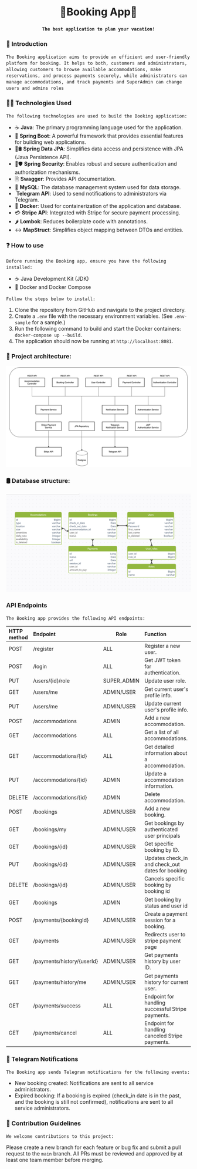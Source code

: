 # <h1 align="center">🌴Booking App🌴</h1>
#### <h4 align="center"> `The best application to plan your vacation!` </h4>

### 👋 Introduction
`The Booking application aims to provide an efficient and user-friendly platform for booking. It helps to both, customers and administrators, allowing customers to browse available accommodations, make reservations, and process payments securely, while administrators can manage accommodations, and track payments and SuperAdmin can change users and admins roles`

### 👩‍💻 Technologies Used
`The following technologies are used to build the Booking application:`
- ☕ **Java**: The primary programming language used for the application.
- 🌱 **Spring Boot**: A powerful framework that provides essential features for building web applications.
- 🌱🛢️ **Spring Data JPA**: Simplifies data access and persistence with JPA (Java Persistence API).
- 🌱🛡️ **Spring Security**: Enables robust and secure authentication and authorization mechanisms.
- 🗎 **Swagger**: Provides API documentation.
- 🐬 **MySQL**: The database management system used for data storage.
- <img src="https://img.icons8.com/?size=256&id=TCnKnYZFoOzM&format=png" width="30" alt=""/> **Telegram API**: Used to send notifications to administrators via Telegram.
- 🐋  **Docker**: Used for containerization of the application and database.
- 💳 **Stripe API**: Integrated with Stripe for secure payment processing.
- 🌶️ **Lombok**: Reduces boilerplate code with annotations.
- ↔️ **MapStruct**: Simplifies object mapping between DTOs and entities.

### ❓ How to use
`Before running the Booking app, ensure you have the following installed:`
- ☕ Java Development Kit (JDK)
- 🐋 Docker and Docker Compose

`Follow the steps below to install:`
1. Clone the repository from GitHub and navigate to the project directory.
2. Create a `.env` file with the necessary environment variables. (See `.env-sample` for a sample.)
3. Run the following command to build and start the Docker containers:
   `docker-compose up --build`.
4. The application should now be running at `http://localhost:8081`.

### 👷 Project architecture:
![architecture.png](assets%2Farchitecture.png)

### 🛢️ Database structure:
#### <h4 align="center"> ![DbPlan.png](assets%2FDbPlan.png) </h4>

###  API Endpoints
`The Booking app provides the following API endpoints:`

| **HTTP method** | **Endpoint**               | **Role**    | **Function**                                      |
|:----------------|:---------------------------|-------------|:--------------------------------------------------|
| POST            | /register                  | ALL         | Register a new user.                              |
| POST            | /login                     | ALL         | Get JWT token for authentication.                 |
| PUT             | /users/{id}/role           | SUPER_ADMIN | Update user role.                                 |
| GET             | /users/me                  | ADMIN/USER  | Get current user's profile info.                  |
| PUT             | /users/me                  | ADMIN/USER  | Update current user's profile info.               |
| POST            | /accommodations            | ADMIN       | Add a new accommodation.                          |
| GET             | /accommodations            | ALL         | Get a list of all accommodations.                 |
| GET             | /accommodations/{id}       | ALL         | Get detailed information about a accommodation.   |
| PUT             | /accommodations/{id}       | ADMIN       | Update a accommodation information.               |
| DELETE          | /accommodations/{id}       | ADMIN       | Delete accommodation.                             |
| POST            | /bookings                  | ADMIN/USER  | Add a new booking.                                |
| GET             | /bookings/my               | ADMIN/USER  | Get bookings by authenticated user principals     |
| GET             | /bookings/{id}             | ADMIN/USER  | Get specific booking by ID.                       |
| PUT             | /bookings/{id}             | ADMIN/USER  | Updates check_in and check_out dates for booking  |
| DELETE          | /bookings/{id}             | ADMIN/USER  | Cancels specific booking by booking id            |
| GET             | /bookings                  | ADMIN       | Get booking by status and user id                 |
| POST            | /payments/{bookingId}      | ADMIN/USER  | Create a payment session for a booking.           |
| GET             | /payments                  | ADMIN/USER  | Redirects user to stripe payment page             |
| GET             | /payments/history/{userId} | ADMIN/USER  | Get payments history by user ID.                  |
| GET             | /payments/history/me       | ADMIN/USER  | Get payments history for current user.            |
| GET             | /payments/success          | ALL         | Endpoint for handling successful Stripe payments. |
| GET             | /payments/cancel           | ALL         | Endpoint for handling canceled Stripe payments.   |

### 📱 Telegram Notifications
`The Booking app sends Telegram notifications for the following events:`
- New booking created: Notifications are sent to all service administrators.
- Expired booking: If a booking is expired (check_in date is in the past, and the booking is still not confirmed), notifications are sent to all service administrators.

### 🤝 Contribution Guidelines
`We welcome contributions to this project:`

Please create a new branch for each feature or bug fix and submit a pull request to the `main` branch. All PRs must be reviewed and approved by at least one team member before merging.